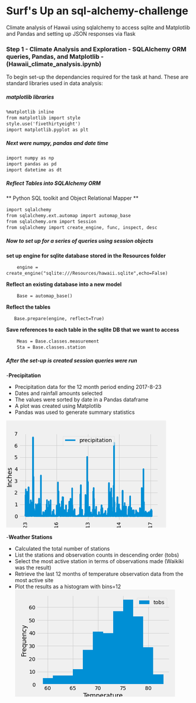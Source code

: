 # Surf's Up an sql-alchemy-challenge

Climate analysis of Hawaii using sqlalchemy to access sqlite and Matplotlib and Pandas and setting up JSON responses via flask 

### Step 1 - Climate Analysis and Exploration - SQLAlchemy ORM queries, Pandas, and Matplotlib - (Hawaii_climate_analysis.ipynb)

To begin set-up the dependancies required for the task at hand. These are standard libraries used in data analysis:

##### matplotlib libraries 

    %matplotlib inline
    from matplotlib import style
    style.use('fivethirtyeight')
    import matplotlib.pyplot as plt

##### Next were numpy, pandas and date time

    import numpy as np
    import pandas as pd
    import datetime as dt
  
##### Reflect Tables into SQLAlchemy ORM

** Python SQL toolkit and Object Relational Mapper **
  
    import sqlalchemy
    from sqlalchemy.ext.automap import automap_base
    from sqlalchemy.orm import Session
    from sqlalchemy import create_engine, func, inspect, desc
    
##### Now to set up for a series of queries using session objects
    
**set up engine for sqlite database stored in the Resources folder**
        
        engine = create_engine("sqlite:///Resources/hawaii.sqlite",echo=False)
        
        
        
        
**Reflect an existing database into a new model**
        
        Base = automap_base()
        
**Reflect the tables**
       
       Base.prepare(engine, reflect=True) 
        
**Save references to each table in the sqlite DB that we want to access**
        
        Meas = Base.classes.measurement
        Sta = Base.classes.station
        
##### After the set-up is created session queries were run 

-**Precipitation**
- Precipitation data for the 12 month period ending 2017-8-23
- Dates and rainfall amounts selected
- The values were sorted by date in a Pandas dataframe
- A plot was created using Matplotlib
- Pandas was used to generate summary statistics

![Hawaii Rainfall 2016-2017 season ](https://github.com/SJLimburg/sql-alchemy-challenge/blob/main/Rain%20in%20Hawaii%202016-2017%20season%20-%20homework.png)

-**Weather Stations**
- Calculated the total number of stations
- List the stations and observation counts in descending order (tobs)
- Select the most active station in terms of observations made (Waikiki was the result)
- Retrieve the last 12 months of temperature observation data from the most active site
- Plot the results as a histogram with bins=12
![Waikiki Weather Station Temperature Observations](https://github.com/SJLimburg/sql-alchemy-challenge/blob/main/Waikiki%20Weather%20Station%20Temperature%20Observations.png)



        
